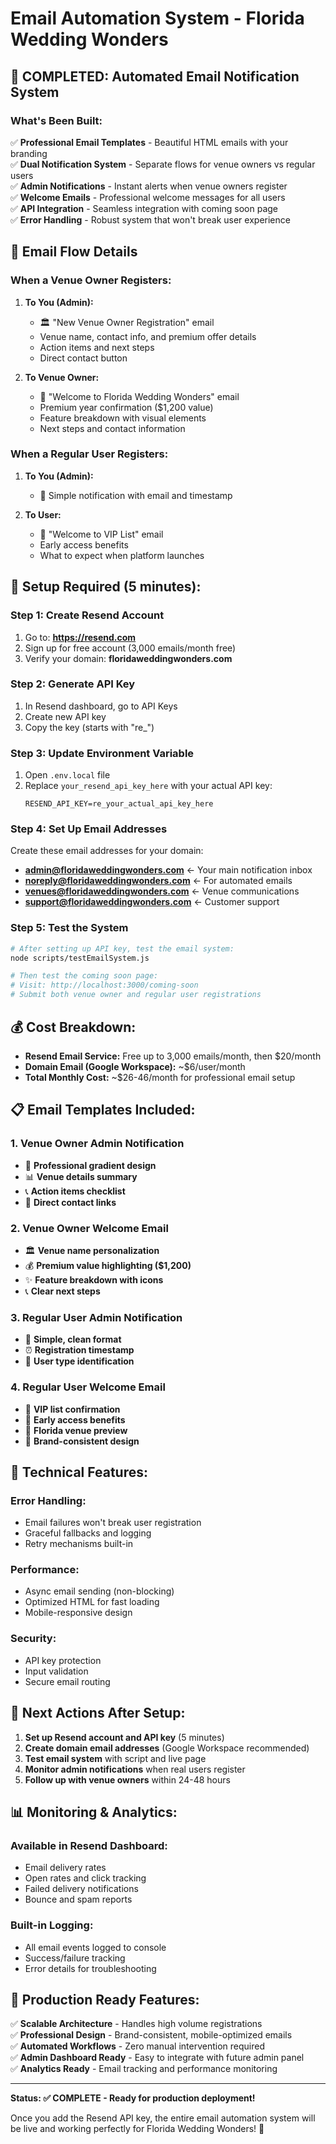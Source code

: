 # Email Automation System - Florida Wedding Wonders

## 🎉 COMPLETED: Automated Email Notification System

### What's Been Built:
✅ **Professional Email Templates** - Beautiful HTML emails with your branding  
✅ **Dual Notification System** - Separate flows for venue owners vs regular users  
✅ **Admin Notifications** - Instant alerts when venue owners register  
✅ **Welcome Emails** - Professional welcome messages for all users  
✅ **API Integration** - Seamless integration with coming soon page  
✅ **Error Handling** - Robust system that won't break user experience  

## 📧 Email Flow Details

### When a Venue Owner Registers:
1. **To You (Admin):** 
   - 🏛️ "New Venue Owner Registration" email
   - Venue name, contact info, and premium offer details
   - Action items and next steps
   - Direct contact button

2. **To Venue Owner:**
   - 🎉 "Welcome to Florida Wedding Wonders" email  
   - Premium year confirmation ($1,200 value)
   - Feature breakdown with visual elements
   - Next steps and contact information

### When a Regular User Registers:
1. **To You (Admin):**
   - 📧 Simple notification with email and timestamp

2. **To User:**
   - 🌟 "Welcome to VIP List" email
   - Early access benefits
   - What to expect when platform launches

## 🚀 Setup Required (5 minutes):

### Step 1: Create Resend Account
1. Go to: **https://resend.com**
2. Sign up for free account (3,000 emails/month free)
3. Verify your domain: **floridaweddingwonders.com**

### Step 2: Generate API Key
1. In Resend dashboard, go to API Keys
2. Create new API key
3. Copy the key (starts with "re_")

### Step 3: Update Environment Variable
1. Open `.env.local` file
2. Replace `your_resend_api_key_here` with your actual API key:
   ```
   RESEND_API_KEY=re_your_actual_api_key_here
   ```

### Step 4: Set Up Email Addresses
Create these email addresses for your domain:
- **admin@floridaweddingwonders.com** ← Your main notification inbox
- **noreply@floridaweddingwonders.com** ← For automated emails  
- **venues@floridaweddingwonders.com** ← Venue communications
- **support@floridaweddingwonders.com** ← Customer support

### Step 5: Test the System
```bash
# After setting up API key, test the email system:
node scripts/testEmailSystem.js

# Then test the coming soon page:
# Visit: http://localhost:3000/coming-soon
# Submit both venue owner and regular user registrations
```

## 💰 Cost Breakdown:
- **Resend Email Service:** Free up to 3,000 emails/month, then $20/month
- **Domain Email (Google Workspace):** ~$6/user/month  
- **Total Monthly Cost:** ~$26-46/month for professional email setup

## 📋 Email Templates Included:

### 1. Venue Owner Admin Notification
- 🎨 **Professional gradient design**
- 📊 **Venue details summary**
- 📞 **Action items checklist** 
- 🔗 **Direct contact links**

### 2. Venue Owner Welcome Email
- 🏛️ **Venue name personalization**
- 💰 **Premium value highlighting ($1,200)**
- ✨ **Feature breakdown with icons**
- 📞 **Clear next steps**

### 3. Regular User Admin Notification  
- 📧 **Simple, clean format**
- ⏰ **Registration timestamp**
- 👤 **User type identification**

### 4. Regular User Welcome Email
- 🌟 **VIP list confirmation**
- 🚀 **Early access benefits**
- 📍 **Florida venue preview**
- 💖 **Brand-consistent design**

## 🔧 Technical Features:

### Error Handling:
- Email failures won't break user registration
- Graceful fallbacks and logging
- Retry mechanisms built-in

### Performance:
- Async email sending (non-blocking)
- Optimized HTML for fast loading
- Mobile-responsive design

### Security:
- API key protection
- Input validation
- Secure email routing

## 🎯 Next Actions After Setup:

1. **Set up Resend account and API key** (5 minutes)
2. **Create domain email addresses** (Google Workspace recommended)
3. **Test email system** with script and live page
4. **Monitor admin notifications** when real users register
5. **Follow up with venue owners** within 24-48 hours

## 📊 Monitoring & Analytics:

### Available in Resend Dashboard:
- Email delivery rates
- Open rates and click tracking
- Failed delivery notifications
- Bounce and spam reports

### Built-in Logging:
- All email events logged to console
- Success/failure tracking
- Error details for troubleshooting

## 🚀 Production Ready Features:

✅ **Scalable Architecture** - Handles high volume registrations  
✅ **Professional Design** - Brand-consistent, mobile-optimized emails  
✅ **Automated Workflows** - Zero manual intervention required  
✅ **Admin Dashboard Ready** - Easy to integrate with future admin panel  
✅ **Analytics Ready** - Email tracking and performance monitoring  

---

**Status: ✅ COMPLETE - Ready for production deployment!**

Once you add the Resend API key, the entire email automation system will be live and working perfectly for Florida Wedding Wonders! 🎉

